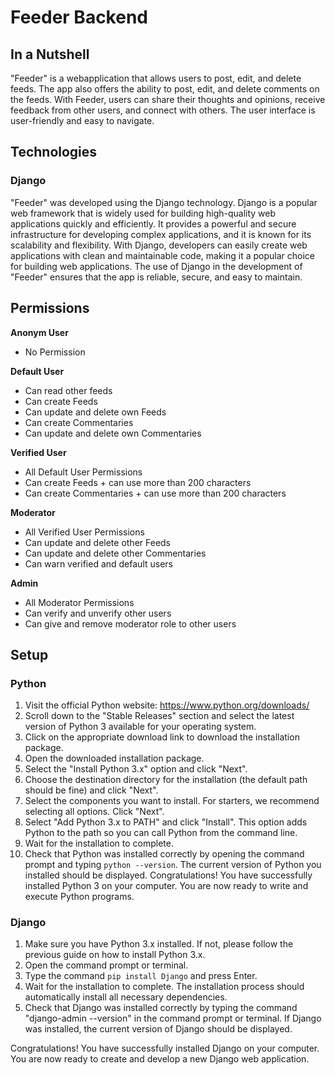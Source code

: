 # Feeder Backend

## In a Nutshell
"Feeder" is a webapplication that allows users to post, edit, and delete feeds. The app also offers the ability to post, edit, and delete comments on the feeds. With Feeder, users can share their thoughts and opinions, receive feedback from other users, and connect with others. The user interface is user-friendly and easy to navigate.

## Technologies
### Django
"Feeder" was developed using the Django technology. Django is a popular web framework that is widely used for building high-quality web applications quickly and efficiently. It provides a powerful and secure infrastructure for developing complex applications, and it is known for its scalability and flexibility. With Django, developers can easily create web applications with clean and maintainable code, making it a popular choice for building web applications. The use of Django in the development of "Feeder" ensures that the app is reliable, secure, and easy to maintain.


## Permissions
**Anonym User**
- No Permission

**Default User**
- Can read other feeds
- Can create Feeds
- Can update and delete own Feeds
- Can create Commentaries
- Can update and delete own Commentaries

**Verified User**
- All Default User Permissions
- Can create Feeds + can use more than 200 characters
- Can create Commentaries + can use more than 200 characters

**Moderator**
- All Verified User Permissions
- Can update and delete other Feeds
- Can update and delete other Commentaries
- Can warn verified and default users

**Admin**
- All Moderator Permissions
- Can verify and unverify other users
- Can give and remove moderator role to other users

## Setup
### Python
1. Visit the official Python website: https://www.python.org/downloads/
2. Scroll down to the "Stable Releases" section and select the latest version of Python 3 available for your operating system.
3. Click on the appropriate download link to download the installation package.
4. Open the downloaded installation package.
5. Select the "Install Python 3.x" option and click "Next".
6. Choose the destination directory for the installation (the default path should be fine) and click "Next".
7. Select the components you want to install. For starters, we recommend selecting all options. Click "Next".
8. Select "Add Python 3.x to PATH" and click "Install". This option adds Python to the path so you can call Python from the command line.
9. Wait for the installation to complete.
10. Check that Python was installed correctly by opening the command prompt and typing ```python --version```. The current version of Python you installed should be displayed.
Congratulations! You have successfully installed Python 3 on your computer. You are now ready to write and execute Python programs.

### Django
1. Make sure you have Python 3.x installed. If not, please follow the previous guide on how to install Python 3.x.
2. Open the command prompt or terminal.
3. Type the command ```pip install Django``` and press Enter.
4. Wait for the installation to complete. The installation process should automatically install all necessary dependencies.
5. Check that Django was installed correctly by typing the command "django-admin --version" in the command prompt or terminal. If Django was installed, the current version of Django should be displayed.

Congratulations! You have successfully installed Django on your computer. You are now ready to create and develop a new Django web application.
